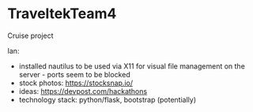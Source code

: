 # TraveltekTeam4

Cruise project

Ian:
- installed nautilus to be used via X11 for visual file management on the server - ports seem to be blocked
- stock photos: https://stocksnap.io/
- ideas: https://devpost.com/hackathons
- technology stack: python/flask, bootstrap (potentially)

